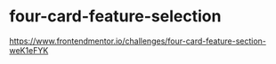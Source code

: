 # four-card-feature-selection
https://www.frontendmentor.io/challenges/four-card-feature-section-weK1eFYK
